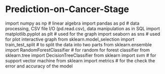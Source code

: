 # Prediction-on-Cancer-Stage
import numpy as np # linear algebra
import pandas as pd # data processing, CSV file I/O (pd.read.csv), data manipulation as in SQL
import matplotlib.pyplot as plt # used for the graph
import seaborn as sns # used for plot interactive graph
from sklearn.model_selection import train_test_split # to split the data into two parts
from sklearn.ensemble import RandomForestClassifier # for random for forest classifier 
from sklearn.tree import DecisionTreeClassifier
from sklearn import svm # for support vector machine
from sklearn import metrics # for the check the error and accuracy of the model
